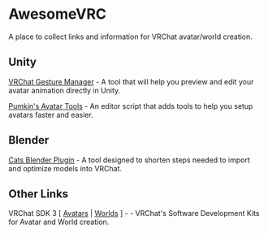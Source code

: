 # AwesomeVRC
A place to collect links and information for VRChat avatar/world creation. 

## Unity
[VRChat Gesture Manager](https://github.com/BlackStartx/VRC-Gesture-Manager) - A tool that will help you preview and edit your avatar animation directly in Unity.

[Pumkin's Avatar Tools](https://github.com/rurre/PumkinsAvatarTools) - An editor script that adds tools to help you setup avatars faster and easier.

## Blender
[Cats Blender Plugin](https://github.com/absolute-quantum/cats-blender-plugin) - A tool designed to shorten steps needed to import and optimize models into VRChat.

## Other Links
VRChat SDK 3 \[ [Avatars](https://vrchat.com/download/sdk3-avatars) | [Worlds](https://vrchat.com/download/sdk3-worlds) \] - - VRChat's Software Development Kits for Avatar and World creation.
